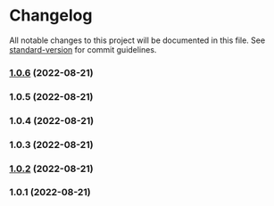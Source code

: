 # Changelog

All notable changes to this project will be documented in this file. See [standard-version](https://github.com/conventional-changelog/standard-version) for commit guidelines.

### [1.0.6](https://github.com/raashidjunaid1/publish_action/compare/v1.0.5...v1.0.6) (2022-08-21)

### 1.0.5 (2022-08-21)

### 1.0.4 (2022-08-21)

### 1.0.3 (2022-08-21)

### [1.0.2](https://github.com/raashidjunaid1/publish_action/compare/v1.0.1...v1.0.2) (2022-08-21)

### 1.0.1 (2022-08-21)
